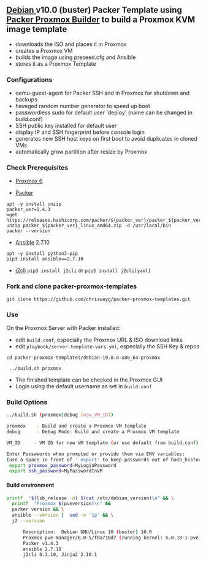 ## [Debian ](http://debian.org) v10.0 (buster) Packer Template using [Packer Proxmox Builder](https://www.packer.io/docs/builders/proxmox.html) to build a Proxmox KVM image template

- downloads the ISO and places it in Proxmox
- creates a Proxmox VM
- builds the image using preseed.cfg and Ansible
- stores it as a Proxmox Template

### Configurations
- qemu-guest-agent for Packer SSH and in Proxmox for shutdown and backups
- haveged random number generator to speed up boot
- passwordless sudo for default user 'deploy' (name can be changed in build.conf)
- SSH public key installed for default user
- display IP and SSH fingerprint before console login
- generates new SSH host keys on first boot to avoid duplicates in cloned VMs
- automatically grow partition after resize by Proxmox

### Check Prerequisites
- [Proxmox 6](https://www.proxmox.com/en/downloads)

- [Packer](https://www.packer.io/downloads.html)

```
apt -y install unzip
packer_ver=1.4.3
wget https://releases.hashicorp.com/packer/${packer_ver}/packer_${packer_ver}_linux_amd64.zip
unzip packer_${packer_ver}_linux_amd64.zip -d /usr/local/bin
packer --version
```

- [Ansible](https://docs.ansible.com/ansible/latest/installation_guide/intro_installation.html) 2.7.10

```
apt -y install python3-pip
pip3 install ansible==2.7.10
```

- [j2cli](https://github.com/kolypto/j2cli) `pip3 install j2cli` or `pip3 install j2cli[yaml]`

### Fork and clone packer-proxmox-templates

`git clone https://github.com/chriswayg/packer-proxmox-templates.git`

### Use

On the Proxmox Server with Packer installed:

- edit `build.conf`, especially the Proxmox URL & ISO download links
- edit `playbook/server-template-vars.yml`, especially the SSH Key & repos

```
cd packer-proxmox-templates/debian-10.0.0-x86_64-proxmox

 ../build.sh proxmox
```

- The finished template can be checked in the Proxmox GUI
- Login using the default username as set in `build.conf`

### Build Options

```sh
../build.sh (proxmox|debug [new_VM_ID])

proxmox    - Build and create a Proxmox VM template
debug      - Debug Mode: Build and create a Proxmox VM template

VM_ID     - VM ID for new VM template (or use default from build.conf)

Enter Passwwords when prompted or provide them via ENV variables:
(use a space in front of ' export' to keep passwords out of bash_history)
 export proxmox_password=MyLoginPassword
 export ssh_password=MyPasswordInVM
```

#### Build environment

```sh
printf  "$(lsb_release -d) $(cat /etc/debian_version)\n" && \
  printf  "Proxmox $(pveversion)\n" &&
  packer version && \
  ansible --version |  sed -n '1p' && \
  j2 --version

      Description:	Debian GNU/Linux 10 (buster) 10.0
      Proxmox pve-manager/6.0-5/f8a710d7 (running kernel: 5.0.18-1-pve)
      Packer v1.4.3
      ansible 2.7.10
      j2cli 0.3.10, Jinja2 2.10.1

```
